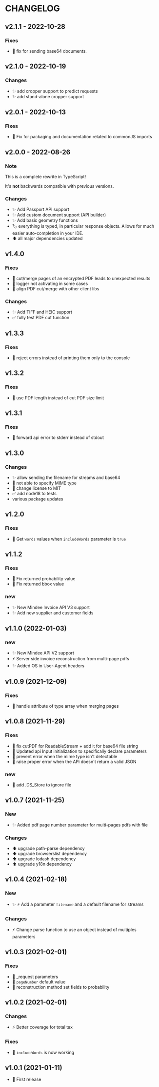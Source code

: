 # CHANGELOG

## v2.1.1 - 2022-10-28
### Fixes
* :bug: fix for sending base64 documents.

## v2.1.0 - 2022-10-19
### Changes
* :sparkles: add cropper support to predict requests
* :sparkles: add stand-alone cropper support


## v2.0.1 - 2022-10-13
### Fixes
* :bug: Fix for packaging and documentation related to commonJS imports

## v2.0.0 - 2022-08-26
### Note
This is a complete rewrite in TypeScript!

It's **not** backwards compatible with previous versions.

### Changes
* :sparkles: Add Passport API support
* :sparkles: Add custom document support (API builder)
* :sparkles: Add basic geometry functions
* :label: everything is typed, in particular response objects.
  Allows for much easier auto-completion in your IDE.
* :arrow_up: all major dependencies updated

## v1.4.0
### Fixes
* :bug: cut/merge pages of an encrypted PDF leads to unexpected results
* :bug: logger not activating in some cases
* :bug: align PDF cut/merge with other client libs

### Changes
* :sparkles: Add TIFF and HEIC support
* :white_check_mark: fully test PDF cut function

## v1.3.3

### Fixes
* :bug: reject errors instead of printing them only to the console

## v1.3.2

### Fixes
* :bug: use PDF length instead of cut PDF size limit

## v1.3.1

### Fixes
* :bug: forward api error to stderr instead of stdout

## v1.3.0

### Changes

* :sparkles: allow sending the filename for streams and base64
* :bug: not able to specify MIME type
* :page_facing_up: change license to MIT
* :white_check_mark: add node18 to tests
* various package updates

## v1.2.0

### Fixes

* :bug: Get `words` values when `includeWords` parameter is `true`

## v1.1.2

### Fixes

* :bug: Fix returned probability value
* :bug: Fix returned bbox value

### new

* :sparkles: New Mindee Invoice API V3 support
* :sparkles: Add new supplier and customer fields

## v1.1.0 (2022-01-03)

### new

* :sparkles: New Mindee API V2 support
* :zap: Server side invoice reconstruction from multi-page pdfs
* :sparkles: Added OS in User-Agent headers


## v1.0.9 (2021-12-09)

### Fixes

* :bug: handle attribute of type array when merging pages

## v1.0.8 (2021-11-29)

### Fixes

* :bug: fix cutPDF for ReadableStream + add it for base64 file string
* :bug: Updated api Input initialization to specifically declare parameters
* :bug: prevent error when the mime type isn't detectable
* :bug: raise proper error when the APi doesn't return a valid JSON

### new

* :see_no_evil: add .DS_Store to ignore file

## v1.0.7 (2021-11-25)

### New

* :sparkles: Added pdf page number parameter for multi-pages pdfs with file

### Changes

* :arrow_up: upgrade path-parse dependency
* :arrow_up: upgrade browserslist dependency
* :arrow_up: upgrade lodash dependency
* :arrow_up: upgrade y18n dependency

## v1.0.4 (2021-02-18)

### New

* :sparkles: :zap: Add a parameter `filename` and a default filename for streams

### Changes

* :zap: Change parse function to use an object instead of multiples parameters

## v1.0.3 (2021-02-01)

### Fixes

* :bug: \_request parameters
* :bug: `pageNumber` default value
* :bug: reconstruction method set fields to probability

## v1.0.2 (2021-02-01)

### Changes

* :zap: Better coverage for total tax

### Fixes

* :bug: `includeWords` is now working

## v1.0.1 (2021-01-11)

* :tada: First release
